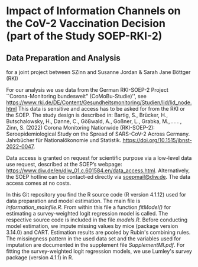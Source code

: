 # Impact of Information Channels on the CoV-2 Vaccination Decision (part of the Study SOEP-RKI-2)
## Data Preparation and Analysis 
for a joint project between SZinn and Susanne Jordan & Sarah Jane Böttger (RKI)

For our analysis we use data from the German RKI-SOEP-2 Project ``Corona-Monitoring bundesweit" (CoMoBu-Studie)'', see https://www.rki.de/DE/Content/Gesundheitsmonitoring/Studien/lid/lid_node.html
This data is sensitive and access has to be asked for from the RKI or the SOEP. The study design is described in: Bartig, S., Brücker, H., Butschalowsky, H., Danne, C., Gößwald, A., Goßner, L., Grabka, M., . . . , Zinn, S. (2022) Corona Monitoring Nationwide (RKI-SOEP-2): Seroepidemiological Study on the Spread of SARS-CoV-2 Across Germany. Jahrbücher für Nationalökonomie und Statistik. https://doi.org/10.1515/jbnst-2022-0047.

Data access is granted on request for scientific purpose via a low-level data use request, described at the SOEP’s webpage: https://www.diw.de/en/diw_01.c.601584.en/data_access.html. Alternatively, the SOEP hotline can be contact-ed directly via soepmail@diw.de. The data access comes at no costs. 

In this Git repository you find the R source code (R version 4.1.12) used for data preparation and model estimation. 
The main file is *information_mainfile.R*. From within this file a function *fitModel()* for estimating a survey-weighted logit regression model is called. 
The respective source code is included in the file *models.R*.
Before conducting model estimation, we impute missing values by mice (package version 3.14.0) and CART. 
Estimation results are pooled by Rubin's combining rules. 
The missingness pattern in the used data set and the variables used for imputation are documented in the supplement file *SupplementMI.pdf*.
For fitting the survey-weighted logit regression models, we use Lumley's survey package (version 4.1.1) in R.


